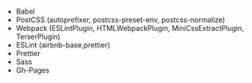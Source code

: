 - Babel
- PostCSS (autoprefixer, postcss-preset-env, postcss-normalize)
- Webpack (ESLintPlugin, HTMLWebpackPlugin, MiniCssExtractPlugin, TerserPlugin)
- ESLint (airbnb-base,prettier)
- Prettier
- Sass
- Gh-Pages